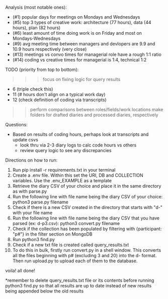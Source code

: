 
Analysis (most notable ones):
- (#1) popular days for meetings on Mondays and Wednesdays
- (#5) top 3 types of creative work: architecture (77 hours), data (44 hours), plan (82 hours)
- (#6) least amount of time doing work is on Friday and most on Mondays-Wednesdays
- (#9) avg meeting time between managers and devlopers are 9.9 and 10.9 hours respectively (very close)
- (#13) meetings vs convo times for managerial role have a rough 1:1 ratio
- (#14) coding vs creative times for managerial is 1:4, technical 1:2

TODO (priority from top to bottom):
>>> focus on fixing logic for query results
   - 6 (triple check this)
   - 11 (# hours don't align on a typical work day)
   - 12 (check definition of coding via transcripts)
>> perform comparisons between roles/fields/work locations
> make folders for drafted diaries and processed diaries, respectively

Questions:
- Based on results of coding hours, perhaps look at transcripts and update csvs
   - look thru via 2-3 diary logs to calc code hours vs others
   - review query logic to see any discrepancies

Directions on how to run:
1) Run pip install -r requirements.txt in your terminal
2) Create a .env file. Within this set the URI, DB and COLLECTION variables. Use the .env_EXAMPLE as a template
3) Retrieve the diary CSV of your choice and place it in the same directory as with parse.py
4) Run the following line with file name being the diary CSV of your choice: python3 parse.py filename
5) Check if there is a new CSV created in the directory that starts with "d-" with your file name
6) Run the following line with file name being the diary CSV that you have parsed (ex: d-p3.csv): python3 convert.py filename
7) Check if the collection has been populated by filtering with {participant: "p#"} in the filter section on MongoDB
8) Run python3 find.py
9) Check if a new txt file is created called query_results.txt
10) To do this in bulk, firstly run convert.py in a shell window. This converts all the files beginning with p# (excluding 3 and 20) into the d- format. Then run upload.py to upload each of them to the database.

voila! all done!

*remember to delete query_results.txt file or its contents before running python3 find.py so
that all results are up to date instead of new results being appended below the old results
